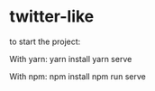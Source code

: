 # twitter-like

to start the project:

With yarn:
yarn install 
yarn serve


With npm:
npm install
npm run serve
